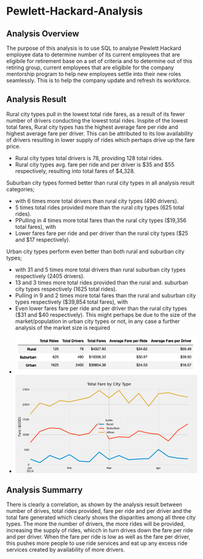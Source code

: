 # Pewlett-Hackard-Analysis

## Analysis Overview
The purpose of this analysis is to use SQL to analyse Pewlett Hackard employee data to determine number of its current employees that are eligibile for retirement base on a set of criteria and to determine out of this retiring group, current employees that are eligibile for the company mentorship program to help new employees settle into their new roles seamlessly. This is to help the company update and refresh its workforce.

## Analysis Result
Rural city types pull in the lowest total ride fares, as a result of its fewer number of drivers conducting the lowest total rides. Inspite of the lowest total fares, Rural city types has the highest average fare per ride and highest average fare per driver. This can be attributed to its low availability of drivers resulting in lower supply of rides which perhaps drive up the fare price.
  * Rural city types total drivers is 78, providing 128 total rides. 
  * Rural city types avg. fare per ride and per driver is $35 and $55 respectively, resulting into total fares of $4,328.

Suburban city types formed better than rural city types in all analysis result categories;
  * with 6 times more total drivers than rural city types (490 drivers).
  * 5 times total rides provided more than the rural city types  (625 total rides).
  * PPulling in 4 times more total fares than the rural city types ($19,356 total fares), with
  * Lower fares fare per ride and per driver than the rural city types ($25 and $17 respectively).

Urban city types perform even better than both rural and suburban city types;
  * with 31 and 5 times more total drivers than rural suburban city types respectively (2405 drivers).
  * 13 and 3 times more total rides provided than the rural and. suburban city types respectively (1625 total rides).
  * Pulling in 9 and 2 times more total fares than the rural and suburban city types respectively ($39,854 total fares), with
  * Even lower fares fare per ride and per driver than the rural city types ($31 and $40 respectively).
This might perhaps be due to the size of the market/population in urban city types or not, in any case a further analysis of the market size is required

- ![PyBer_Data_Summary](https://github.com/Omodayo/PyBer_Analysis/blob/main/analysis/PyBer_data_Summary.png)
- ![PyBer_Fare_Summary](https://github.com/Omodayo/PyBer_Analysis/blob/main/analysis/PyBer_Fare_summary.png)

## Analysis Summarry
There is clearly a correlation, as shown by the analysis result between number of drives, total rides provided, fare per ride and per driver and the total fare generated which clearly shows the disparities among all three city types.
The more the number of drivers, the more rides will be provided, increasing the supply of rides, whicch in turn drives down the fare per ride and per driver. When the fare per ride is low as well as the fare per driver, this pushes more people to use ride services and eat up any excess ride services created by availability of more drivers. 
